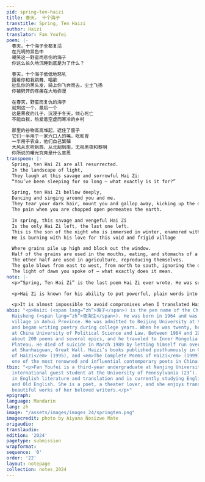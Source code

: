 ```yaml
---
pid: spring-ten-haizi
title: 春天， 十个海子
transtitle: Spring, Ten Haizi
author: Haizi
translator: Fan Youfei
poem: |-
  春天，十个海子全都复活
  在光明的景色中
  嘲笑这一野蛮而悲伤的海子
  你这么长久地沉睡到底是为了什么？

  春天，十个海子低低地怒吼
  围着你和我跳舞、唱歌
  扯乱你的黑头发，骑上你飞奔而去，尘土飞扬
  你被劈开的疼痛在大地弥漫

  在春天，野蛮而复仇的海子
  就剩这一个，最后一个
  这是黑夜的儿子，沉浸于冬天，倾心死亡
  不能自拔，热爱着空虚而寒冷的乡村

  那里的谷物高高堆起，遮住了窗子
  它们一半用于一家六口人的嘴，吃和胃
  一半用于农业，他们自己繁殖
  大风从东吹到西，从北刮到南，无视黑夜和黎明
  你所说的曙光究竟是什么意思
transpoem: |-
  Spring, ten Hai Zi are all resurrected.
  In the landscape of light,
  They laugh at this savage and sorrowful Hai Zi:
  “You’ve been sleeping for so long – what exactly is it for?”

  Spring, ten Hai Zi bellow deeply,
  Dancing and singing around you and me.
  They tear your dark hair, mount you and gallop away, kicking up the dirt.
  The pain when you are chopped open permeates the earth.

  In spring, this savage and vengeful Hai Zi
  Is the only Hai Zi left, the last one left.
  This is the son of the night who is immersed in winter, enamored with death.
  He is burning with his love for this void and frigid village

  Where grains pile up high and block out the window.
  Half of the grains are used in the mouths, eating, and stomachs of a family of six.
  The other half are used in agriculture, reproducing themselves.
  The gale blows from east to west, from north to south, ignoring the dark and dawn.
  The light of dawn you spoke of – what exactly does it mean.
note: |-
  <p>“Spring, Ten Hai Zi” is the last poem Hai Zi ever wrote. He was suffering from severe schizophrenia, with symptoms of hallucinations, and often had trouble sleeping at that time. Twelve days after finishing the poem, he lay on the tracks and let the train - the representation of modernity - end his life.</p>

  <p>Hai Zi is known for his ability to put powerful, plain words into poetic form, and his language is known for its abstraction and obscurity. It is not that his language is sophisticated, but he often uses defamiliarization techniques to give simple imagery deeper cultural meanings while achieving linguistic simplicity. When translating the poem, I used alliteration to make the English translation more consistent. I also added subjects to unclear sentences and clarified the referents of pronouns to make the poem more understandable.</p>

  <p>It is almost impossible to avoid compromises when I translated Hai Zi. In this poem, “Hai Zi (<span lang=“zh”>海子</span>),” the poet’s pen name, is the most difficult to translate. In Mandarin, there are three differently intoned pronunciations of “<span lang=“zh”>海子</span>”: third + neutral tone, which literally means “lakes in the Mongolian and Tibetan Highlands” in mandarin and also means the poet’s pen name; second (through tone sandhi) + full third tone, meaning “child of the sea”; and second (through tone sandhi) + neutral tone, meaning a personal name. Depending on its position in the sentence, Hai Zi’s name is commonly, if not invariably, pronounced in the second + neutral tone, which sounds the same as “<span lang=“zh”>孩子</span>”, the word for “child” in mandarin. For Sinophone readers, the first time they hear “ten Hai Zi,” they will easily hear “ten children.” The use of homophones is an essential point of the poem. Children represent nature, originality, possibility, and many things Hai Zi longs for. In addition, the imagery of “children being resurrected” is uncanny and eerily attractive. However, in my opinion, translating it as “ten children Hai Zi” will unnecessarily spoil the poetic beauty. In the original Chinese text, the two meanings are conveyed simultaneously within the same sound that creates a poetic ambiguity that cannot be translated fully.</p>
abio: "<p>Haizi (<span lang=“zh”>海子</span>) is the pen name of the Chinese poet Zha
  Haisheng (<span lang=“zh”>查海生</span>). He was born in 1964 and was raised in a farming
  village in Anhui Province. He was admitted to Beijing University at the age of fifteen
  and began writing poetry during college years. When he was twenty, he started teaching
  at China University of Political Science and Law. Between 1984 and 1989, he wrote
  about 200 poems and several epics, and he traveled to Inner Mongolia and the Qinghai-Tibet
  Plateau. He died of suicide in March 1989 by letting himself run over by a train
  at Shanhaiguan, Great Wall. Haizi’s books published posthumously in China include <em>Earth</em> (1990), <em>Poems
  of Haizi</em> (1995), and <em>The Complete Poems of Haizi</em> (1999). He is now
  one of the most renowned and influential contemporary poets in China.</p>"
tbio: "<p>Fan Youfei is a third-year undergraduate at Nanjing University and was an
  international guest student at the University of Pennsylvania (23’). She majors
  in English literature and translation and is currently studying English, French
  and Old English. She is a poet, a theater lover, and she enjoys translating the
  beautiful works of her beloved writers.</p>"
epigraph:
language: Mandarin
lang: zh
image: "/assets/images/images_24/springten.png"
imagecredit: photo by Aiyana Nosizwe Mate
origaudio:
translaudio:
edition: '2024'
pagetype: submission
wrapformat:
sequence: '0'
order: '22'
layout: notepage
collection: notes_2024
---
```

